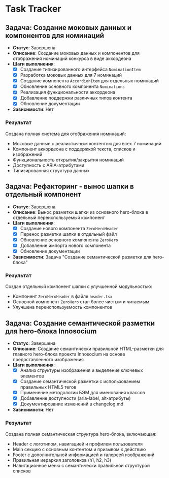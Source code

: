 # Task Tracker

## Задача: Создание моковых данных и компонентов для номинаций

- **Статус**: Завершена
- **Описание**: Создание моковых данных и компонентов для отображения номинаций конкурса в виде аккордеона
- **Шаги выполнения**:
  - [x] Создание типизированного интерфейса `NominationItem`
  - [x] Разработка моковых данных для 7 номинаций
  - [x] Создание компонента `AccordionItem` для отдельных номинаций
  - [x] Обновление основного компонента `Nominations`
  - [x] Реализация функциональности аккордеона
  - [x] Добавление поддержки различных типов контента
  - [x] Обновление документации
- **Зависимости**: Нет

### Результат

Создана полная система для отображения номинаций:

- Моковые данные с реалистичным контентом для всех 7 номинаций
- Компонент аккордеона с поддержкой текста, списков и изображений
- Функциональность открытия/закрытия номинаций
- Доступность с ARIA-атрибутами
- Типизированная структура данных

## Задача: Рефакторинг - вынос шапки в отдельный компонент

- **Статус**: Завершена
- **Описание**: Вынос разметки шапки из основного hero-блока в отдельный переиспользуемый компонент
- **Шаги выполнения**:
  - [x] Создание нового компонента `ZeroHeroHeader`
  - [x] Перенос разметки шапки в отдельный файл
  - [x] Обновление основного компонента `ZeroHero`
  - [x] Добавление импорта нового компонента
  - [x] Обновление документации
- **Зависимости**: Задача "Создание семантической разметки для hero-блока"

### Результат

Создан отдельный компонент шапки с улучшенной модульностью:

- Компонент `ZeroHeroHeader` в файле `header.tsx`
- Основной компонент `ZeroHero` стал более чистым и читаемым
- Улучшена переиспользуемость компонентов

## Задача: Создание семантической разметки для hero-блока Innosocium

- **Статус**: Завершена
- **Описание**: Создание семантически правильной HTML-разметки для главного hero-блока проекта Innosocium на основе предоставленного изображения
- **Шаги выполнения**:
  - [x] Анализ структуры изображения и выделение ключевых элементов
  - [x] Создание семантической разметки с использованием правильных HTML5 тегов
  - [x] Применение методологии БЭМ для именования классов
  - [x] Добавление доступности (aria-label, alt-атрибуты)
  - [x] Документирование изменений в changelog.md
- **Зависимости**: Нет

### Результат

Создана полная семантическая структура hero-блока, включающая:

- Header с логотипом, навигацией и профилем пользователя
- Main секцию с основным контентом и призывом к действию
- Footer с дополнительной информацией и галереей изображений
- Правильная иерархия заголовков (h1, h2, h3)
- Навигационное меню с семантически правильной структурой списков

